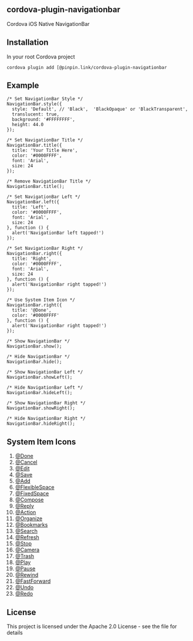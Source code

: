 ## cordova-plugin-navigationbar
Cordova iOS Native NavigationBar

## Installation

In your root Cordova project

```
cordova plugin add [@pinpin.link/cordova-plugin-navigationbar
```

## Example
```
/* Set NavigationBar Style */
NavigationBar.style({
  style: 'Default', // 'Black',  'BlackOpaque' or 'BlackTransparent',
  translucent: true,
  background: '#FFFFFFFF',
  height: 44.0
});

/* Set NavigationBar Title */
NavigationBar.title({
  title: 'Your Title Here',
  color: '#0000FFFF',
  font: 'Arial',
  size: 24
});

/* Remove NavigationBar Title */
NavigationBar.title();

/* Set NavigationBar Left */
NavigationBar.left({
  title: 'Left',
  color: '#0000FFFF',
  font: 'Arial',
  size: 24
}, function () {
  alert('NavigationBar left tapped!')
});

/* Set NavigationBar Right */
NavigationBar.right({
  title: 'Right',
  color: '#0000FFFF',
  font: 'Arial',
  size: 24
}, function () {
  alert('NavigationBar right tapped!')
});

/* Use System Item Icon */
NavigationBar.right({
  title: '@Done',
  color: '#0000FFFF'
}, function () {
  alert('NavigationBar right tapped!')
});

/* Show NavigationBar */
NavigationBar.show();

/* Hide NavigationBar */
NavigationBar.hide();

/* Show NavigationBar Left */
NavigationBar.showLeft();

/* Hide NavigationBar Left */
NavigationBar.hideLeft();

/* Show NavigationBar Right */
NavigationBar.showRight();

/* Hide NavigationBar Right */
NavigationBar.hideRight();
```
## System Item Icons

1. [@Done](https://developer.apple.com/documentation/uikit/uibarbuttonsystemitem/1617131-done)
2. [@Cancel](https://developer.apple.com/documentation/uikit/uibarbuttonsystemitem/1617133-cancel)
3. [@Edit](https://developer.apple.com/documentation/uikit/uibarbuttonsystemitem/1617168-edit)
4. [@Save](https://developer.apple.com/documentation/uikit/uibarbuttonsystemitem/1617126-save)
5. [@Add](https://developer.apple.com/documentation/uikit/uibarbuttonsystemitem/1617115-add)
6. [@FlexibleSpace](https://developer.apple.com/documentation/uikit/uibarbuttonsystemitem/1617162-flexiblespace)
7. [@FixedSpace](https://developer.apple.com/documentation/uikit/uibarbuttonsystemitem/1617152-fixedspace)
8. [@Compose](https://developer.apple.com/documentation/uikit/uibarbuttonsystemitem/1617156-compose)
9. [@Reply](https://developer.apple.com/documentation/uikit/uibarbuttonsystemitem/1617150-reply)
10. [@Action](https://developer.apple.com/documentation/uikit/uibarbuttonsystemitem/1617116-action)
11. [@Organize](https://developer.apple.com/documentation/uikit/uibarbuttonsystemitem/1617121-organize)
12. [@Bookmarks](https://developer.apple.com/documentation/uikit/uibarbuttonsystemitem/1617144-bookmarks)
13. [@Search](https://developer.apple.com/documentation/uikit/uibarbuttonsystemitem/1617146-search)
14. [@Refresh](https://developer.apple.com/documentation/uikit/uibarbuttonsystemitem/1617123-refresh)
15. [@Stop](https://developer.apple.com/documentation/uikit/uibarbuttonsystemitem/1617142-stop)
16. [@Camera](https://developer.apple.com/documentation/uikit/uibarbuttonsystemitem/1617159-camera)
17. [@Trash](https://developer.apple.com/documentation/uikit/uibarbuttonsystemitem/1617167-trash)
18. [@Play](https://developer.apple.com/documentation/uikit/uibarbuttonsystemitem/1617147-play)
19. [@Pause](https://developer.apple.com/documentation/uikit/uibarbuttonsystemitem/1617119-pause)
20. [@Rewind](https://developer.apple.com/documentation/uikit/uibarbuttonsystemitem/1617112-rewind)
21. [@FastForward](https://developer.apple.com/documentation/uikit/uibarbuttonsystemitem/1617136-fastforward)
22. [@Undo](https://developer.apple.com/documentation/uikit/uibarbuttonsystemitem/1617130-undo)
23. [@Redo](https://developer.apple.com/documentation/uikit/uibarbuttonsystemitem/1617137-redo)

## License

This project is licensed under the Apache 2.0 License - see the <LICENSE> file for details
